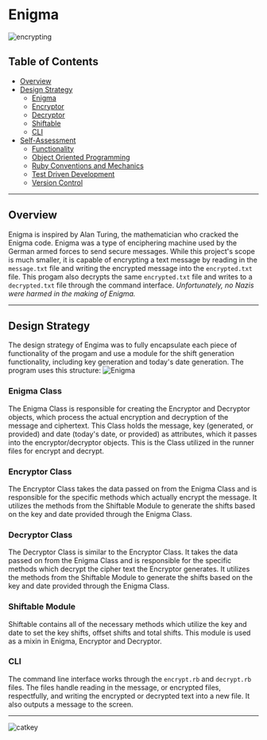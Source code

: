 # Enigma
<img src="https://i.ibb.co/wdn4yRv/encrypting.gif" alt="encrypting">

## Table of Contents
- [Overview](#overview)
- [Design Strategy](#design-strategy)
  - [Enigma](#enigma-class)
  - [Encryptor](#encryptor-class)
  - [Decryptor](#decryptor-class)
  - [Shiftable](#shiftable-module)
  - [CLI](#cli)
- [Self-Assessment](#self-assessment)
  - [Functionality](#functionality)
  - [Object Oriented Programming](#object-oriented-programming)
  - [Ruby Conventions and Mechanics](#ruby-conventions-and-mechanics)
  - [Test Driven Development](#test-driven-development)
  - [Version Control](#version-control)

***
## Overview
Enigma is inspired by Alan Turing, the mathematician who cracked the Enigma code. Enigma was a type of enciphering machine used by the German armed forces to send secure messages. While this project's scope is much smaller, it is capable of encrypting a text message by reading in the `message.txt` file and writing the encrypted message into the `encrypted.txt` file. This progam also decrypts the same `encrypted.txt` file and writes to a `decrypted.txt` file through the command interface. *Unfortunately, no Nazis were harmed in the making of Enigma.*

***
## Design Strategy
The design strategy of Engima was to fully encapsulate each piece of functionality of the progam and use a module for the shift generation functionality, including key generation and today's date generation. The program uses this structure:
<img src="https://i.ibb.co/wycyYsH/Enigma.png" alt="Enigma">

### Enigma Class
The Enigma Class is responsible for creating the Encryptor and Decryptor objects, which process the actual encryption and decryption of the message and ciphertext. This Class holds the message, key (generated, or provided) and date (today's date, or provided) as attributes, which it passes into the encryptor/decryptor objects. This is the Class utilized in the runner files for encrypt and decrypt.

### Encryptor Class
The Encryptor Class takes the data passed on from the Enigma Class and is responsible for the specific methods which actually encrypt the message. It utilizes the methods from the Shiftable Module to generate the shifts based on the key and date provided through the Enigma Class.

### Decryptor Class
The Decryptor Class is similar to the Encryptor Class. It takes the data passed on from the Enigma Class and is responsible for the specific methods which decrypt the cipher text the Encryptor generates. It utilizes the methods from the Shiftable Module to generate the shifts based on the key and date provided through the Enigma Class.

### Shiftable Module
Shiftable contains all of the necessary methods which utilize the key and date to set the key shifts, offset shifts and total shifts. This module is used as a mixin in Enigma, Encryptor and Decryptor.

### CLI
The command line interface works through the `encrypt.rb` and `decrypt.rb ` files. The files handle reading in the message, or encrypted files, respectfully, and writing the encrypted or decrypted text into a new file. It also outputs a message to the screen.

***
<img src="https://i.ibb.co/V0y6yTb/catkey.gif" alt="catkey">
